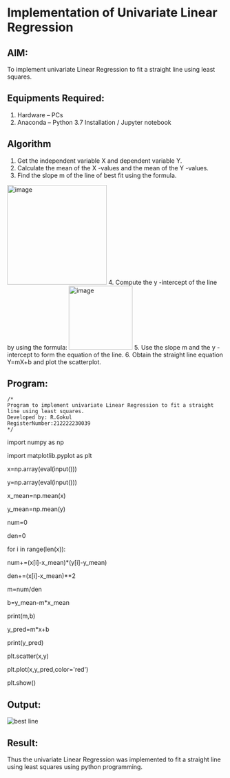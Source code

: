 # Implementation of Univariate Linear Regression
## AIM:
To implement univariate Linear Regression to fit a straight line using least squares.

## Equipments Required:
1. Hardware – PCs
2. Anaconda – Python 3.7 Installation / Jupyter notebook

## Algorithm
1. Get the independent variable X and dependent variable Y.
2. Calculate the mean of the X -values and the mean of the Y -values.
3. Find the slope m of the line of best fit using the formula. 
<img width="231" alt="image" src="https://user-images.githubusercontent.com/93026020/192078527-b3b5ee3e-992f-46c4-865b-3b7ce4ac54ad.png">
4. Compute the y -intercept of the line by using the formula:
<img width="148" alt="image" src="https://user-images.githubusercontent.com/93026020/192078545-79d70b90-7e9d-4b85-9f8b-9d7548a4c5a4.png">
5. Use the slope m and the y -intercept to form the equation of the line.
6. Obtain the straight line equation Y=mX+b and plot the scatterplot.

## Program:
```
/*
Program to implement univariate Linear Regression to fit a straight line using least squares.
Developed by: R.Gokul
RegisterNumber:212222230039  
*/
```
import numpy as np

import matplotlib.pyplot as plt

x=np.array(eval(input()))

y=np.array(eval(input()))

x_mean=np.mean(x)

y_mean=np.mean(y)

num=0

den=0

for i in range(len(x)):

num+=(x[i]-x_mean)*(y[i]-y_mean)

den+=(x[i]-x_mean)**2

m=num/den

b=y_mean-m*x_mean

print(m,b)

y_pred=m*x+b

print(y_pred)

plt.scatter(x,y)

plt.plot(x,y_pred,color='red')

plt.show()

## Output:

![best line](https://github.com/RENUGASARAVANAN/Find-the-best-fit-line-using-Least-Squares-Method/assets/119292258/0d22e022-7862-4810-aeb9-0fdd318d888f)


## Result:
Thus the univariate Linear Regression was implemented to fit a straight line using least squares using python programming.
